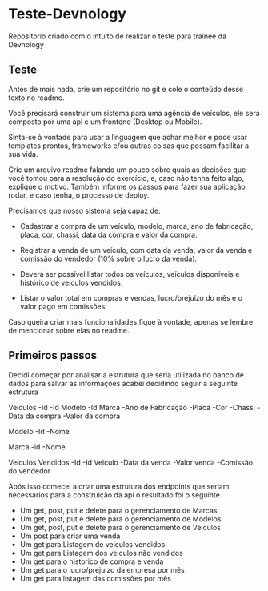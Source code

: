 # Teste-Devnology
Repositorio criado com o intuito de realizar o teste para trainee da Devnology

## Teste

Antes de mais nada, crie um repositório no git e cole o conteúdo desse texto no readme.

Você precisará construir um sistema para uma agência de veículos, ele será composto por uma api e um frontend (Desktop ou Mobile).

Sinta-se à vontade para usar a linguagem que achar melhor e pode usar templates prontos, frameworks e/ou outras coisas que possam facilitar a sua vida.

Crie um arquivo readme falando um pouco sobre quais as decisões que você tomou para a resolução do exercício, e, caso não tenha feito algo, explique o motivo. Também informe os passos para fazer sua aplicação rodar, e caso tenha, o processo de deploy.

Precisamos que nosso sistema seja capaz de:

- Cadastrar a compra de um veículo, modelo, marca, ano de fabricação, placa, cor, chassi, data da compra e valor da compra.

- Registrar a venda de um veículo, com data da venda, valor da venda e comissão do vendedor (10% sobre o lucro da venda).

- Deverá ser possível listar todos os veículos, veículos disponíveis e histórico de veículos vendidos.

- Listar o valor total em compras e vendas, lucro/prejuízo do mês e o valor pago em comissões.

Caso queira criar mais funcionalidades fique à vontade, apenas se lembre de mencionar sobre elas no readme.

## Primeiros passos

Decidi começar por analisar a estrutura que seria utilizada no banco de dados para salvar as informações acabei decidindo seguir a seguinte estrutura

Veículos
-Id
-Id Modelo
-Id Marca
-Ano de Fabricação
-Placa
-Cor
-Chassi
-Data da compra
-Valor da compra

Modelo
-Id
-Nome

Marca
-id
-Nome

Veículos Vendidos
-Id
-Id Veiculo
-Data da venda
-Valor venda
-Comissão do vendedor

Após isso comecei a criar uma estrutura dos endpoints que seriam necessarios para a construição da api o resultado foi o seguinte

- Um get, post, put e delete para o gerenciamento de Marcas
- Um get, post, put e delete para o gerenciamento de Modelos
- Um get, post, put e delete para o gerenciamento de Veiculos
- Um post para criar uma venda
- Um get para Listagem de veiculos vendidos
- Um get para Listagem dos veiculos não vendidos
- Um get para o historico de compra e venda
- Um get para o lucro/prejuizo da empresa por mês
- Um get para listagem das comissões por mês
